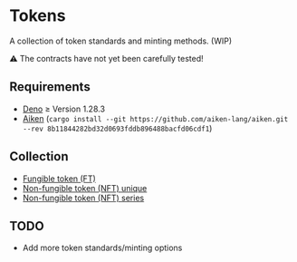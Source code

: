 # Tokens

A collection of token standards and minting methods. (WIP)

⚠️ The contracts have not yet been carefully tested!

## Requirements

- [Deno](https://deno.land/) $\ge$ Version 1.28.3
- [Aiken](https://github.com/aiken-lang/aiken.git) (`cargo install --git https://github.com/aiken-lang/aiken.git --rev 8b11844282bd32d0693fddb896488bacfd06cdf1`)

## Collection

- [Fungible token (FT)](./ft/)
- [Non-fungible token (NFT) unique](./nft/unique/)
- [Non-fungible token (NFT) series](./nft/series/) 

## TODO
- Add more token standards/minting options
